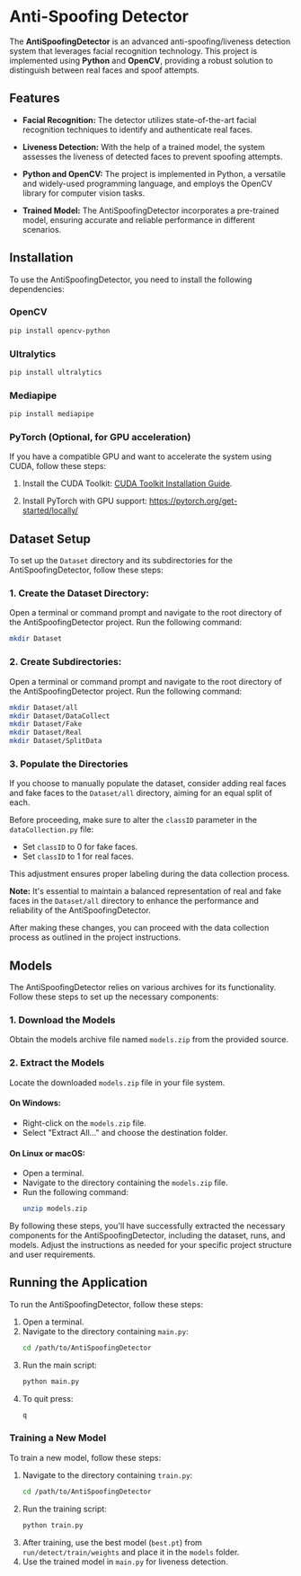 # Anti-Spoofing Detector

The **AntiSpoofingDetector** is an advanced anti-spoofing/liveness detection system that leverages facial recognition technology. This project is implemented using **Python** and **OpenCV**, providing a robust solution to distinguish between real faces and spoof attempts.

## Features

- **Facial Recognition:** The detector utilizes state-of-the-art facial recognition techniques to identify and authenticate real faces.
  
- **Liveness Detection:** With the help of a trained model, the system assesses the liveness of detected faces to prevent spoofing attempts.

- **Python and OpenCV:** The project is implemented in Python, a versatile and widely-used programming language, and employs the OpenCV library for computer vision tasks.

- **Trained Model:** The AntiSpoofingDetector incorporates a pre-trained model, ensuring accurate and reliable performance in different scenarios.

## Installation

To use the AntiSpoofingDetector, you need to install the following dependencies:

### OpenCV

```bash
pip install opencv-python
```

### Ultralytics

```bash
pip install ultralytics
```
### Mediapipe

```bash
pip install mediapipe
```

### PyTorch (Optional, for GPU acceleration)

If you have a compatible GPU and want to accelerate the system using CUDA, follow these steps:

1. Install the CUDA Toolkit: [CUDA Toolkit Installation Guide](link-to-cuda-installation-guide).

2. Install PyTorch with GPU support: https://pytorch.org/get-started/locally/

## Dataset Setup

To set up the `Dataset` directory and its subdirectories for the AntiSpoofingDetector, follow these steps:

### 1. Create the Dataset Directory:

Open a terminal or command prompt and navigate to the root directory of the AntiSpoofingDetector project. Run the following command:

```bash
mkdir Dataset
```

### 2. Create Subdirectories:

Open a terminal or command prompt and navigate to the root directory of the AntiSpoofingDetector project. Run the following command:

```bash
mkdir Dataset/all
mkdir Dataset/DataCollect
mkdir Dataset/Fake
mkdir Dataset/Real
mkdir Dataset/SplitData
```

### 3. Populate the Directories

If you choose to manually populate the dataset, consider adding real faces and fake faces to the `Dataset/all` directory, aiming for an equal split of each.

Before proceeding, make sure to alter the `classID` parameter in the `dataCollection.py` file:

- Set `classID` to 0 for fake faces.
- Set `classID` to 1 for real faces.

This adjustment ensures proper labeling during the data collection process.

**Note:** It's essential to maintain a balanced representation of real and fake faces in the `Dataset/all` directory to enhance the performance and reliability of the AntiSpoofingDetector.

After making these changes, you can proceed with the data collection process as outlined in the project instructions.

## Models

The AntiSpoofingDetector relies on various archives for its functionality. Follow these steps to set up the necessary components:

### 1. Download the Models
Obtain the models archive file named `models.zip` from the provided source.

### 2. Extract the Models
Locate the downloaded `models.zip` file in your file system.

#### On Windows:
- Right-click on the `models.zip` file.
- Select "Extract All..." and choose the destination folder.

#### On Linux or macOS:
- Open a terminal.
- Navigate to the directory containing the `models.zip` file.
- Run the following command:
    ```bash
    unzip models.zip
    ```

By following these steps, you'll have successfully extracted the necessary components for the AntiSpoofingDetector, including the dataset, runs, and models. Adjust the instructions as needed for your specific project structure and user requirements.



## Running the Application

To run the AntiSpoofingDetector, follow these steps:

1. Open a terminal.
2. Navigate to the directory containing `main.py`:
    ```bash
    cd /path/to/AntiSpoofingDetector
    ```
3. Run the main script:
    ```bash
    python main.py
    ```
4. To quit press:
    ```bash
    q
    ```

### Training a New Model

To train a new model, follow these steps:

1. Navigate to the directory containing `train.py`:
    ```bash
    cd /path/to/AntiSpoofingDetector
    ```
2. Run the training script:
    ```bash
    python train.py
    ```
3. After training, use the best model (`best.pt`) from `run/detect/train/weights` and place it in the `models` folder.
4. Use the trained model in `main.py` for liveness detection.


